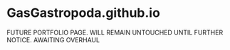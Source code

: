 # GasGastropoda.github.io
FUTURE PORTFOLIO PAGE. WILL REMAIN UNTOUCHED UNTIL FURTHER NOTICE. 
AWAITING OVERHAUL
